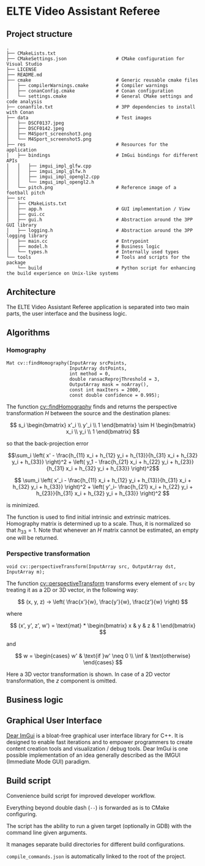 # ELTE Video Assistant Referee

## Project structure

```
.
├── CMakeLists.txt
├── CMakeSettings.json                  # CMake configuration for Visual Studio
├── LICENSE
├── README.md
├── cmake                               # Generic reusable cmake files
│   ├── compilerWarnings.cmake          # Compiler warnings
│   ├── conanConfig.cmake               # Conan configuration
│   └── settings.cmake                  # General CMake settings and code analysis
├── conanfile.txt                       # 3PP dependencies to install with Conan
├── data                                # Test images
│   ├── DSCF0137.jpeg
│   ├── DSCF0142.jpeg
│   ├── M4Sport_screenshot3.png
│   └── M4Sport_screenshot5.png
├── res                                 # Resources for the application
│   ├── bindings                        # ImGui bindings for different APIs
│   │   ├── imgui_impl_glfw.cpp
│   │   ├── imgui_impl_glfw.h
│   │   ├── imgui_impl_opengl2.cpp
│   │   └── imgui_impl_opengl2.h
│   └── pitch.png                       # Reference image of a football pitch
├── src
│   ├── CMakeLists.txt
│   ├── app.h                           # GUI implementation / View
│   ├── gui.cc
│   ├── gui.h                           # Abstraction around the 3PP GUI library
│   ├── logging.h                       # Abstraction around the 3PP logging library
│   ├── main.cc                         # Entrypoint
│   ├── model.h                         # Business logic
│   └── types.h                         # Internally used types
└── tools                               # Tools and scripts for the package
    └── build                           # Python script for enhancing the build experience on Unix-like systems
```

## Architecture

The ELTE Video Assistant Referee application is separated into two main parts,
the user interface and the business logic.

## Algorithms

### Homography

```
Mat cv::findHomography(InputArray srcPoints,
                       InputArray dstPoints,
                       int method = 0,
                       double ransacReprojThreshold = 3,
                       OutputArray mask = noArray(),
                       const int maxIters = 2000,
                       const double confidence = 0.995);
```

The function [cv::findHomography](https://docs.opencv.org/4.x/d9/d0c/group__calib3d.html#ga4abc2ece9fab9398f2e560d53c8c9780)
finds and returns the perspective transformation $H$ between the source and the destination planes:

$$ s_i \begin{bmatrix} x'_i \\ y'_i \\ 1 \end{bmatrix} \sim H \begin{bmatrix} x_i \\ y_i \\ 1 \end{bmatrix} $$

so that the back-projection error

```math
\sum_i \left( x' - \frac{h_{11} x_i + h_{12} y_i + h_{13}}{h_{31} x_i + h_{32} y_i + h_{33}} \right)^2 + \left( y_1 - \frac{h_{21} x_i + h_{22} y_i + h_{23}}{h_{31} x_i + h_{32} y_i + h_{33}} \right)^2
```

$$ \sum_i \left( x'_i - \frac{h_{11} x_i + h_{12} y_i + h_{13}}{h_{31} x_i + h_{32} y_i + h_{33}} \right)^2 + \left( y'_i- \frac{h_{21} x_i + h_{22} y_i + h_{23}}{h_{31} x_i + h_{32} y_i + h_{33}} \right)^2 $$

is minimized.

The function is used to find initial intrinsic and extrinsic matrices. Homography matrix is determined
up to a scale. Thus, it is normalized so that $h_{33} = 1$. Note that whenever an $H$ matrix cannot be
estimated, an empty one will be returned.

### Perspective transformation

```
void cv::perspectiveTransform(InputArray src, OutputArray dst, InputArray m);
```

The function [cv::perspectiveTransform](https://docs.opencv.org/3.4/d2/de8/group__core__array.html#gad327659ac03e5fd6894b90025e6900a7)
transforms every element of `src` by treating it as a 2D or 3D vector, in the following way:

$$ (x, y, z) -> \left( \frac{x'}{w}, \frac{y'}{w}, \frac{z'}{w} \right) $$


where

$$ (x', y', z', w') = \text{mat} * \begin{bmatrix} x & y & z & 1 \end{bmatrix} $$

and

$$ w = \begin{cases} w' & \text{if }w' \neq 0 \\ \inf & \text{otherwise} \end{cases} $$

Here a 3D vector transformation is shown. In case of a 2D vector transformation, the $z$ component is omitted.

## Business logic

## Graphical User Interface

[Dear ImGui](https://github.com/ocornut/imgui) is a bloat-free graphical user interface library for C++.
It is designed to enable fast iterations and to empower programmers to create content creation tools and
visualization / debug tools. Dear ImGui is one possible implementation of an idea generally described
as the IMGUI (Immediate Mode GUI) paradigm.

## Build script

Convenience build script for improved developer workflow.

Everything beyond double dash (`--`) is forwarded as is to CMake configuring.

The script has the ability to run a given target (optionally in GDB) with
the command line given arguments.

It manages separate build directories for different build configurations.

`compile_commands.json` is automatically linked to the root of the project.
